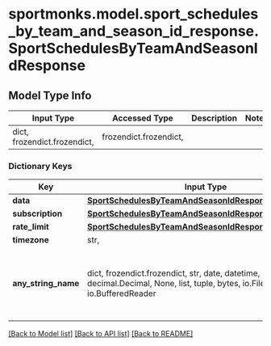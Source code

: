 # sportmonks.model.sport_schedules_by_team_and_season_id_response.SportSchedulesByTeamAndSeasonIdResponse

## Model Type Info
Input Type | Accessed Type | Description | Notes
------------ | ------------- | ------------- | -------------
dict, frozendict.frozendict,  | frozendict.frozendict,  |  | 

### Dictionary Keys
Key | Input Type | Accessed Type | Description | Notes
------------ | ------------- | ------------- | ------------- | -------------
**data** | [**SportSchedulesByTeamAndSeasonIdResponseData**](SportSchedulesByTeamAndSeasonIdResponseData.md) | [**SportSchedulesByTeamAndSeasonIdResponseData**](SportSchedulesByTeamAndSeasonIdResponseData.md) |  | [optional] 
**subscription** | [**SportSchedulesByTeamAndSeasonIdResponseSubscription**](SportSchedulesByTeamAndSeasonIdResponseSubscription.md) | [**SportSchedulesByTeamAndSeasonIdResponseSubscription**](SportSchedulesByTeamAndSeasonIdResponseSubscription.md) |  | [optional] 
**rate_limit** | [**SportSchedulesByTeamAndSeasonIdResponseRateLimit**](SportSchedulesByTeamAndSeasonIdResponseRateLimit.md) | [**SportSchedulesByTeamAndSeasonIdResponseRateLimit**](SportSchedulesByTeamAndSeasonIdResponseRateLimit.md) |  | [optional] 
**timezone** | str,  | str,  |  | [optional] 
**any_string_name** | dict, frozendict.frozendict, str, date, datetime, int, float, bool, decimal.Decimal, None, list, tuple, bytes, io.FileIO, io.BufferedReader | frozendict.frozendict, str, BoolClass, decimal.Decimal, NoneClass, tuple, bytes, FileIO | any string name can be used but the value must be the correct type | [optional]

[[Back to Model list]](../../README.md#documentation-for-models) [[Back to API list]](../../README.md#documentation-for-api-endpoints) [[Back to README]](../../README.md)

